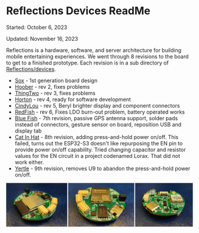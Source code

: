 # Reflections Devices ReadMe

Started: October 6, 2023

Updated: November 16, 2023

Reflections is a hardware, software, and server architecture for building mobile entertaining experiences. We went through 8 revisions to the board to get to a finished prototype. Each revision is in a sub directory of [Reflections/devices](https://github.com/frankcohen/ReflectionsOS/tree/main/Devices).

- [Sox](https://github.com/frankcohen/ReflectionsOS/tree/main/Devices/Sox) - 1st generation board design
- [Hoober](https://github.com/frankcohen/ReflectionsOS/tree/main/Devices/Hoober) - rev 2, fixes problems
- [ThingTwo](https://github.com/frankcohen/ReflectionsOS/tree/main/Devices/ThingTwo) - rev 3, fixes problems
- [Horton](https://github.com/frankcohen/ReflectionsOS/tree/main/Devices/Horton) - rev 4, ready for software development
- [CindyLou](https://github.com/frankcohen/ReflectionsOS/tree/main/Devices/CindyLou) - rev 5, Beryl brighter display and component connectors
- [RedFish](https://github.com/frankcohen/ReflectionsOS/tree/main/Devices/RedFish) - rev 6, Fixes LDO burn-out problem, battery operated works
- [Blue Fish](https://github.com/frankcohen/ReflectionsOS/tree/main/Devices/BlueFish) - 7th revision, passive GPS antenna support, solder pads instead of connectors, gesture sensor on board, reposition USB and display tab
- [Cat In Hat](https://github.com/frankcohen/ReflectionsOS/tree/main/Devices/CatInHat) - 8th revision, adding press-and-hold power on/off. This failed, turns out the ESP32-S3 doesn't like repurposing the EN pin to provide power on/off capability. Tried changing capacitor and resistor values for the EN circuit in a project codenamed Lorax. That did not work either.
- [Yertle](https://github.com/frankcohen/ReflectionsOS/tree/main/Devices/CatInHat) - 9th revision, removes U9 to abandon the press-and-hold power on/off.

![Cindy Lou board example](https://github.com/frankcohen/ReflectionsOS/blob/main/Docs/images/CindyLou.jpg)

